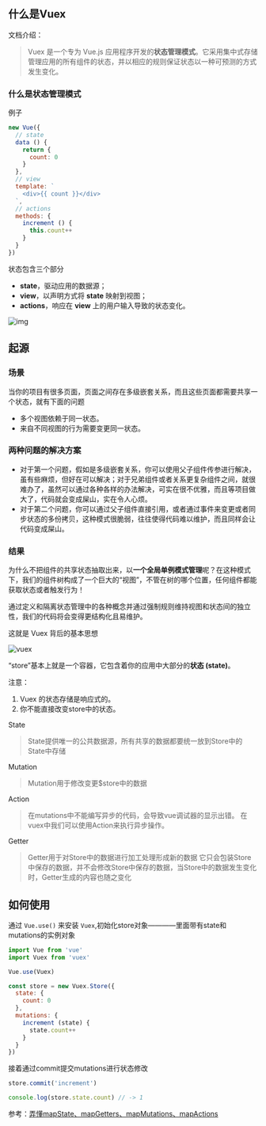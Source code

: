 ## 什么是Vuex

文档介绍：

> Vuex 是一个专为 Vue.js 应用程序开发的**状态管理模式**。它采用集中式存储管理应用的所有组件的状态，并以相应的规则保证状态以一种可预测的方式发生变化。





### 什么是状态管理模式

例子

```js
new Vue({
  // state
  data () {
    return {
      count: 0
    }
  },
  // view
  template: `
    <div>{{ count }}</div>
  `,
  // actions
  methods: {
    increment () {
      this.count++
    }
  }
})
```



状态包含三个部分

- **state**，驱动应用的数据源；
- **view**，以声明方式将 **state** 映射到视图；
- **actions**，响应在 **view** 上的用户输入导致的状态变化。

![img](https://vuex.vuejs.org/flow.png)





## 起源

### 场景

当你的项目有很多页面，页面之间存在多级嵌套关系，而且这些页面都需要共享一个状态，就有下面的问题

- 多个视图依赖于同一状态。
- 来自不同视图的行为需要变更同一状态。



### 两种问题的解决方案

- 对于第一个问题，假如是多级嵌套关系，你可以使用父子组件传参进行解决，虽有些麻烦，但好在可以解决；对于兄弟组件或者关系更复杂组件之间，就很难办了，虽然可以通过各种各样的办法解决，可实在很不优雅，而且等项目做大了，代码就会变成屎山，实在令人心烦。
- 对于第二个问题，你可以通过父子组件直接引用，或者通过事件来变更或者同步状态的多份拷贝，这种模式很脆弱，往往使得代码难以维护，而且同样会让代码变成屎山。



### 结果

为什么不把组件的共享状态抽取出来，以**一个全局单例模式管理**呢？在这种模式下，我们的组件树构成了一个巨大的“视图”，不管在树的哪个位置，任何组件都能获取状态或者触发行为！

通过定义和隔离状态管理中的各种概念并通过强制规则维持视图和状态间的独立性，我们的代码将会变得更结构化且易维护。

这就是 Vuex 背后的基本思想

![vuex](https://vuex.vuejs.org/vuex.png)







“store”基本上就是一个容器，它包含着你的应用中大部分的**状态 (state)**。



注意：

1. Vuex 的状态存储是响应式的。
2. 你不能直接改变store中的状态。

State

> State提供唯一的公共数据源，所有共享的数据都要统一放到Store中的State中存储

Mutation

> Mutation用于修改变更$store中的数据

Action

> 在mutations中不能编写异步的代码，会导致vue调试器的显示出错。 在vuex中我们可以使用Action来执行异步操作。

Getter

> Getter用于对Store中的数据进行加工处理形成新的数据 它只会包装Store中保存的数据，并不会修改Store中保存的数据，当Store中的数据发生变化时，Getter生成的内容也随之变化



## 如何使用

通过 `Vue.use()` 来安装 `Vuex`,初始化store对象————里面带有state和mutations的实例对象

```js
import Vue from 'vue'
import Vuex from 'vuex'

Vue.use(Vuex)

const store = new Vuex.Store({
  state: {
    count: 0
  },
  mutations: {
    increment (state) {
      state.count++
    }
  }
})
```

接着通过commit提交mutations进行状态修改

```js
store.commit('increment')

console.log(store.state.count) // -> 1
```







参考：[弄懂mapState、mapGetters、mapMutations、mapActions](https://zhuanlan.zhihu.com/p/100941659)
